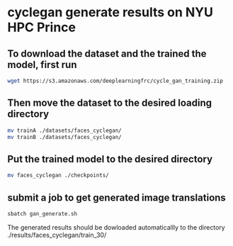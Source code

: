 # cyclegan generate results on NYU HPC Prince

## To download the dataset and the trained the model, first run 
```bash
wget https://s3.amazonaws.com/deeplearningfrc/cycle_gan_training.zip
```
## Then move the dataset to the desired loading directory
```bash
mv trainA ./datasets/faces_cyclegan/
mv trainB ./datasets/faces_cyclegan/
```
## Put the trained model to the desired directory 
```bash
mv faces_cyclegan ./checkpoints/
```
## submit a job to get generated image translations
```bash
sbatch gan_generate.sh
```
The generated results should be dowloaded automaticallly to the directory ./results/faces_cyclegan/train_30/
